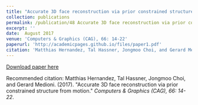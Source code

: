 ```yaml
---
title: "Accurate 3D face reconstruction via prior constrained structure from motion"
collection: publications
permalink: /publication/48 Accurate 3D face reconstruction via prior constrained structure from motion
excerpt: ''
date:  August 2017
venue: 'Computers & Graphics (CAG), 66: 14-22'
paperurl: 'http://academicpages.github.io/files/paper1.pdf'
citation: 'Matthias Hernandez, Tal Hassner, Jongmoo Choi, and Gerard Medioni. (2017). &quot;Accurate 3D face reconstruction via prior constrained structure from motion.&quot; <i>Computers & Graphics (CAG), 66: 14-22</i>.'
---
```


[Download paper here](http://academicpages.github.io/files/paper1.pdf)

Recommended citation: Matthias Hernandez, Tal Hassner, Jongmoo Choi, and Gerard Medioni. (2017). "Accurate 3D face reconstruction via prior constrained structure from motion." <i>Computers & Graphics (CAG), 66: 14-22</i>.
